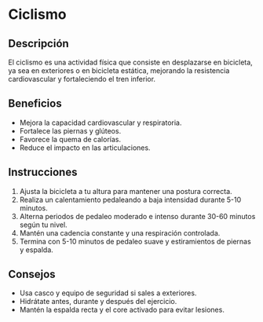 # Ciclismo

## Descripción
El ciclismo es una actividad física que consiste en desplazarse en bicicleta, ya sea en exteriores o en bicicleta estática, mejorando la resistencia cardiovascular y fortaleciendo el tren inferior.

## Beneficios
- Mejora la capacidad cardiovascular y respiratoria.
- Fortalece las piernas y glúteos.
- Favorece la quema de calorías.
- Reduce el impacto en las articulaciones.

## Instrucciones
1. Ajusta la bicicleta a tu altura para mantener una postura correcta.
2. Realiza un calentamiento pedaleando a baja intensidad durante 5-10 minutos.
3. Alterna periodos de pedaleo moderado e intenso durante 30-60 minutos según tu nivel.
4. Mantén una cadencia constante y una respiración controlada.
5. Termina con 5-10 minutos de pedaleo suave y estiramientos de piernas y espalda.


## Consejos
- Usa casco y equipo de seguridad si sales a exteriores.
- Hidrátate antes, durante y después del ejercicio.
- Mantén la espalda recta y el core activado para evitar lesiones.